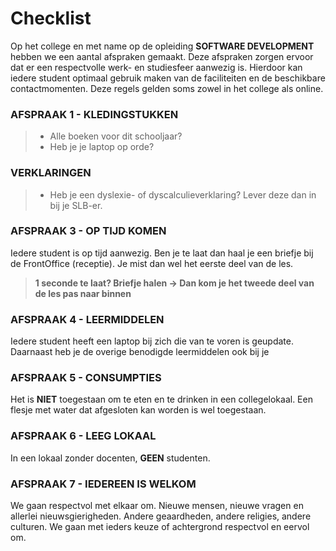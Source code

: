 # Checklist

Op het college en met name op de opleiding __SOFTWARE DEVELOPMENT__ hebben we een aantal afspraken gemaakt. Deze afspraken zorgen ervoor dat er een respectvolle werk- en studiesfeer aanwezig is. Hierdoor kan iedere student optimaal gebruik maken van de faciliteiten en de beschikbare contactmomenten. Deze regels gelden soms zowel in het college als online.

### AFSPRAAK 1 - KLEDINGSTUKKEN

> - Alle boeken voor dit schooljaar?
> - Heb je je laptop op orde?

### VERKLARINGEN

> - Heb je een dyslexie- of dyscalculieverklaring? Lever deze dan in bij je SLB-er.

### AFSPRAAK 3 - OP TIJD KOMEN

Iedere student is op tijd aanwezig. Ben je te laat dan haal je een briefje bij de FrontOffice (receptie). Je mist dan wel het eerste deel van de les. 
> __1 seconde te laat? Briefje halen -> Dan kom je het tweede deel van de les pas naar binnen__

### AFSPRAAK 4 - LEERMIDDELEN

Iedere student heeft een laptop bij zich die van te voren is geupdate. Daarnaast heb je de overige benodigde leermiddelen ook bij je

### AFSPRAAK 5 - CONSUMPTIES

Het is __NIET__ toegestaan om te eten en te drinken in een collegelokaal. Een flesje met water dat afgesloten kan worden is wel toegestaan.

### AFSPRAAK 6 - LEEG LOKAAL

In een lokaal zonder docenten, __GEEN__ studenten.

### AFSPRAAK 7 - IEDEREEN IS WELKOM

We gaan respectvol met elkaar om. Nieuwe mensen, nieuwe vragen en allerlei nieuwsgierigheden. Andere geaardheden, andere religies, andere culturen. We gaan met ieders keuze of achtergrond respectvol en eervol om. 
